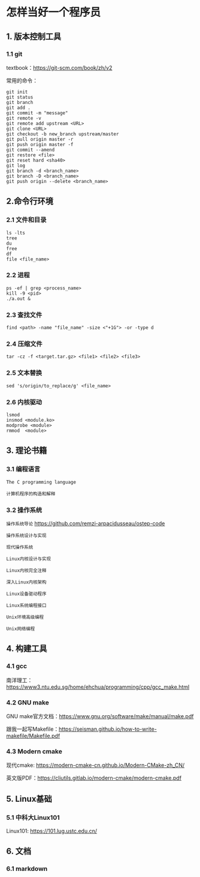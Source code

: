 # 怎样当好一个程序员

## 1. 版本控制工具

### 1.1 git

textbook：https://git-scm.com/book/zh/v2

常用的命令：

    git init
    git status
    git branch
    git add .
    git commit -m "message"
    git remote -v
    git remote add upstream <URL>
    git clone <URL>
    git checkout -b new_branch upstream/master
    git pull origin master -r
    git push origin master -f
    git commit --amend
    git restore <file>
    git reset hard <sha40>
    git log
    git branch -d <branch_name>
    git branch -D <branch_name>
    git push origin --delete <branch_name>

## 2.命令行环境

### 2.1 文件和目录

    ls -lts
    tree
    du
    free
    df
    file <file_name>

### 2.2 进程

    ps -ef | grep <process_name>
    kill -9 <pid>
    ./a.out &

### 2.3 查找文件

    find <path> -name "file_name" -size <"+1G"> -or -type d

### 2.4 压缩文件

    tar -cz -f <target.tar.gz> <file1> <file2> <file3>

### 2.5 文本替换

    sed 's/origin/to_replace/g' <file_name>

### 2.6 内核驱动

    lsmod
    insmod <module.ko>
    modprobe <module>
    rmmod  <module>

## 3. 理论书籍

### 3.1 编程语言

`The C programming language`

`计算机程序的构造和解释`

### 3.2 操作系统

`操作系统导论` https://github.com/remzi-arpacidusseau/ostep-code

`操作系统设计与实现`

`现代操作系统`

`Linux内核设计与实现`

`Linux内核完全注释`

`深入Linux内核架构`

`Linux设备驱动程序`

`Linux系统编程接口`

`Unix环境高级编程`

`Unix网络编程`

## 4. 构建工具

### 4.1 gcc

南洋理工：https://www3.ntu.edu.sg/home/ehchua/programming/cpp/gcc_make.html

### 4.2 GNU make

GNU make官方文档：https://www.gnu.org/software/make/manual/make.pdf

跟我一起写Makefile：https://seisman.github.io/how-to-write-makefile/Makefile.pdf

### 4.3 Modern cmake

现代cmake: https://modern-cmake-cn.github.io/Modern-CMake-zh_CN/

英文版PDF：https://cliutils.gitlab.io/modern-cmake/modern-cmake.pdf

## 5. Linux基础

### 5.1 中科大Linux101

Linux101: https://101.lug.ustc.edu.cn/

## 6. 文档

### 6.1 markdown




